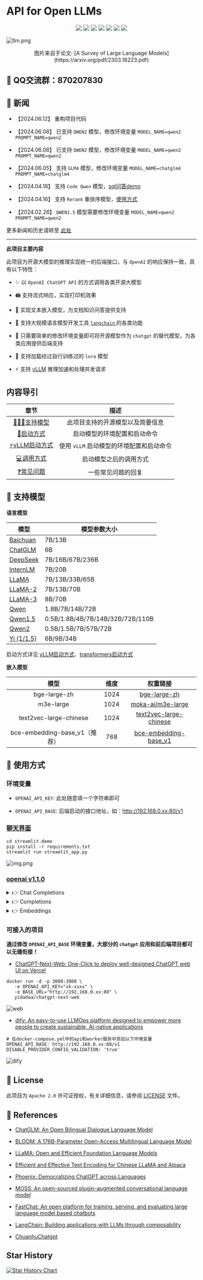# API for Open LLMs

<p align="center">
    <a href="https://github.com/xusenlinzy/api-for-open-llm"><img src="https://img.shields.io/github/license/xusenlinzy/api-for-open-llm"></a>
    <a href=""><img src="https://img.shields.io/badge/python-3.8+-aff.svg"></a>
    <a href=""><img src="https://img.shields.io/badge/pytorch-%3E=1.14-red?logo=pytorch"></a>
    <a href="https://github.com/xusenlinzy/api-for-open-llm"><img src="https://img.shields.io/github/last-commit/xusenlinzy/api-for-open-llm"></a>
    <a href="https://github.com/xusenlinzy/api-for-open-llm"><img src="https://img.shields.io/github/issues/xusenlinzy/api-for-open-llm?color=9cc"></a>
    <a href="https://github.com/xusenlinzy/api-for-open-llm"><img src="https://img.shields.io/github/stars/xusenlinzy/api-for-open-llm?color=ccf"></a>
    <a href="https://github.com/xusenlinzy/api-for-open-llm"><img src="https://img.shields.io/badge/langurage-py-brightgreen?style=flat&color=blue"></a>
</p>


![llm.png](assets/images/llm.png)
<div align="center"> 图片来自于论文: [A Survey of Large Language Models](https://arxiv.org/pdf/2303.18223.pdf) </div>

  
## 🐧 QQ交流群：870207830


## 📢 新闻

+ 【2024.06.12】 重构项目代码


+ 【2024.06.08】 已支持 `QWEN2` 模型，修改环境变量 `MODEL_NAME=qwen2`  `PROMPT_NAME=qwen2`


+ 【2024.06.08】 已支持 `QWEN2` 模型，修改环境变量 `MODEL_NAME=qwen2`  `PROMPT_NAME=qwen2`


+ 【2024.06.05】 支持 `GLM4` 模型，修改环境变量 `MODEL_NAME=chatglm4`  `PROMPT_NAME=chatglm4`


+ 【2024.04.18】 支持 `Code Qwen` 模型，[sql问答demo](https://github.com/xusenlinzy/api-for-open-llm/tree/master/streamlit-demo/streamlit_gallery/components/sql_chat)


+ 【2024.04.16】 支持 `Rerank` 重排序模型，[使用方式](./docs/RAG.md)


+ 【2024.02.26】 `QWEN1.5` 模型需要修改环境变量 `MODEL_NAME=qwen2`  `PROMPT_NAME=qwen2`


更多新闻和历史请转至 [此处](https://github.com/xusenlinzy/api-for-open-llm/blob/master/docs/NEWS.md)

---

**此项目主要内容**

此项目为开源大模型的推理实现统一的后端接口，与 `OpenAI` 的响应保持一致，具有以下特性：

+ ✨ 以 `OpenAI ChatGPT API` 的方式调用各类开源大模型


+ 🖨️ 支持流式响应，实现打印机效果


+ 📖 实现文本嵌入模型，为文档知识问答提供支持


+ 🦜️ 支持大规模语言模型开发工具 [`langchain` ](https://github.com/hwchase17/langchain) 的各类功能
 

+ 🙌 只需要简单的修改环境变量即可将开源模型作为 `chatgpt` 的替代模型，为各类应用提供后端支持


+ 🚀 支持加载经过自行训练过的 `lora` 模型


+ ⚡ 支持 [vLLM](https://github.com/vllm-project/vllm) 推理加速和处理并发请求


## 内容导引

|                                               章节                                                |              描述               |
|:-----------------------------------------------------------------------------------------------:|:-----------------------------:|
|               [💁🏻‍♂支持模型](https://github.com/xusenlinzy/api-for-open-llm#-支持模型)                |       此项目支持的开源模型以及简要信息        |
|       [🚄启动方式](https://github.com/xusenlinzy/api-for-open-llm/blob/master/docs/SCRIPT.md)       |        启动模型的环境配置和启动命令         |
|   [⚡vLLM启动方式](https://github.com/xusenlinzy/api-for-open-llm/blob/master/docs/VLLM_SCRIPT.md)   |   使用 `vLLM` 启动模型的环境配置和启动命令    |
|                 [💻调用方式](https://github.com/xusenlinzy/api-for-open-llm#-使用方式)                  |          启动模型之后的调用方式          |
|         [❓常见问题](https://github.com/xusenlinzy/api-for-open-llm/blob/master/docs/FAQ.md)         |           一些常见问题的回复           |


## 🐼 支持模型

**语言模型**

| 模型                                                 | 模型参数大小                           |
|----------------------------------------------------|----------------------------------|
| [Baichuan](https://huggingface.co/baichuan-inc)    | 7B/13B                           |
| [ChatGLM](https://huggingface.co/THUDM)            | 6B                               | 
| [DeepSeek](https://huggingface.co/deepseek-ai)     | 7B/16B/67B/236B                  | 
| [InternLM](https://huggingface.co/internlm)        | 7B/20B                           |
| [LLaMA](https://github.com/facebookresearch/llama) | 7B/13B/33B/65B                   | 
| [LLaMA-2](https://huggingface.co/meta-llama)       | 7B/13B/70B                       |
| [LLaMA-3](https://huggingface.co/meta-llama)       | 8B/70B                           | 
| [Qwen](https://huggingface.co/Qwen)                | 1.8B/7B/14B/72B                  | 
| [Qwen1.5](https://huggingface.co/Qwen)             | 0.5B/1.8B/4B/7B/14B/32B/72B/110B | 
| [Qwen2](https://huggingface.co/Qwen)               | 0.5B/1.5B/7B/57B/72B             |
| [Yi (1/1.5)](https://huggingface.co/01-ai)         | 6B/9B/34B                        |

启动方式详见 [vLLM启动方式](https://github.com/xusenlinzy/api-for-open-llm/blob/master/docs/VLLM_SCRIPT.md)、[transformers启动方式](https://github.com/xusenlinzy/api-for-open-llm/blob/master/docs/SCRIPT.md)

**嵌入模型**

|            模型             |  维度  |                                        权重链接                                         |
|:-------------------------:|:----:|:-----------------------------------------------------------------------------------:|
|       bge-large-zh        | 1024 |              [bge-large-zh](https://huggingface.co/BAAI/bge-large-zh)               |
|         m3e-large         | 1024 |            [moka-ai/m3e-large](https://huggingface.co/moka-ai/m3e-large)            |
|  text2vec-large-chinese   | 1024 | [text2vec-large-chinese](https://huggingface.co/GanymedeNil/text2vec-large-chinese) |
| bce-embedding-base_v1（推荐） | 768  | [bce-embedding-base_v1](https://huggingface.co/maidalun1020/bce-embedding-base_v1)  |


## 🤖 使用方式

### 环境变量

+ `OPENAI_API_KEY`: 此处随意填一个字符串即可

+ `OPENAI_API_BASE`: 后端启动的接口地址，如：http://192.168.0.xx:80/v1


### [聊天界面](./applications)

```shell
cd streamlit-demo
pip install -r requirements.txt
streamlit run streamlit_app.py
```

![img.png](assets/images/demo.png)

### [openai v1.1.0](https://github.com/openai/openai-python)

<details>
<summary>👉 Chat Completions</summary>

```python
from openai import OpenAI

client = OpenAI(
    api_key="EMPTY",
    base_url="http://192.168.20.59:7891/v1/",
)

# Chat completion API
chat_completion = client.chat.completions.create(
    messages=[
        {
            "role": "user",
            "content": "你好",
        }
    ],
    model="gpt-3.5-turbo",
)
print(chat_completion)
# 你好👋！我是人工智能助手 ChatGLM3-6B，很高兴见到你，欢迎问我任何问题。


# stream = client.chat.completions.create(
#     messages=[
#         {
#             "role": "user",
#             "content": "感冒了怎么办",
#         }
#     ],
#     model="gpt-3.5-turbo",
#     stream=True,
# )
# for part in stream:
#     print(part.choices[0].delta.content or "", end="", flush=True)
```

</details>

<details>
<summary>👉 Completions</summary>

```python
from openai import OpenAI

client = OpenAI(
    api_key="EMPTY",
    base_url="http://192.168.20.59:7891/v1/",
)


# Chat completion API
completion = client.completions.create(
    model="gpt-3.5-turbo",
    prompt="你好",
)
print(completion)
# 你好👋！我是人工智能助手 ChatGLM-6B，很高兴见到你，欢迎问我任何问题。
```

</details>

<details>
<summary>👉 Embeddings</summary>

```python
from openai import OpenAI

client = OpenAI(
    api_key="EMPTY",
    base_url="http://192.168.20.59:7891/v1/",
)


# compute the embedding of the text
embedding = client.embeddings.create(
    input="你好",
    model="text-embedding-ada-002"
)
print(embedding)

```

</details>


### 可接入的项目

**通过修改 `OPENAI_API_BASE` 环境变量，大部分的 `chatgpt` 应用和前后端项目都可以无缝衔接！**

+ [ChatGPT-Next-Web: One-Click to deploy well-designed ChatGPT web UI on Vercel](https://github.com/Yidadaa/ChatGPT-Next-Web)

```shell
docker run -d -p 3000:3000 \
   -e OPENAI_API_KEY="sk-xxxx" \
   -e BASE_URL="http://192.168.0.xx:80" \
   yidadaa/chatgpt-next-web
```

![web](assets/images/web.png)

+ [dify: An easy-to-use LLMOps platform designed to empower more people to create sustainable, AI-native applications](https://github.com/langgenius/dify)

```shell
# 在docker-compose.yml中的api和worker服务中添加以下环境变量
OPENAI_API_BASE: http://192.168.0.xx:80/v1
DISABLE_PROVIDER_CONFIG_VALIDATION: 'true'
```

![dify](assets/images/dify.png)


## 📜 License

此项目为 `Apache 2.0` 许可证授权，有关详细信息，请参阅 [LICENSE](LICENSE) 文件。


## 🚧 References

+ [ChatGLM: An Open Bilingual Dialogue Language Model](https://github.com/THUDM/ChatGLM-6B)

+ [BLOOM: A 176B-Parameter Open-Access Multilingual Language Model](https://arxiv.org/abs/2211.05100)

+ [LLaMA: Open and Efficient Foundation Language Models](https://arxiv.org/abs/2302.13971v1)

+ [Efficient and Effective Text Encoding for Chinese LLaMA and Alpaca](https://github.com/ymcui/Chinese-LLaMA-Alpaca)

+ [Phoenix: Democratizing ChatGPT across Languages](https://github.com/FreedomIntelligence/LLMZoo)

+ [MOSS: An open-sourced plugin-augmented conversational language model](https://github.com/OpenLMLab/MOSS)

+ [FastChat: An open platform for training, serving, and evaluating large language model based chatbots](https://github.com/lm-sys/FastChat)

+ [LangChain: Building applications with LLMs through composability](https://github.com/hwchase17/langchain)

+ [ChuanhuChatgpt](https://github.com/GaiZhenbiao/ChuanhuChatGPT)


## Star History

[![Star History Chart](https://api.star-history.com/svg?repos=xusenlinzy/api-for-open-llm&type=Date)](https://star-history.com/#xusenlinzy/api-for-open-llm&Date)
